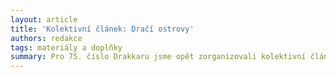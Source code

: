 ```yaml
---
layout: article
title: 'Kolektivní článek: Dračí ostrovy'
authors: redakce
tags: materiály a doplňky
summary: Pro 75. číslo Drakkaru jsme opět zorganizovali kolektivní článek, který rozšiřuje malé prostředí, které vzniklo kolem města Ravnburgh. Autoři měli za úkol vybrat si jeden z Dračích ostrovů, které se od města rozkládají ve směru na půlnoc a popsat je. Na některých z Dračích ostrovů má základny a ukryté přístaviště pirátské bratrstvo, které přepadá lodě plující pod ravnburskými i hanzovními vlajkami. Pod černými plachtami zdobenými vyobrazením chobotnic a krakenů (znaky zdejších pirátů) se různé pirátské lodě a skupiny plaví kolem obchodních tras a jsou postrachem všech námořníků. Tyto ostrovy můžete přidat prakticky libovolně či náhodně do probíhající kampaně.
---
```



